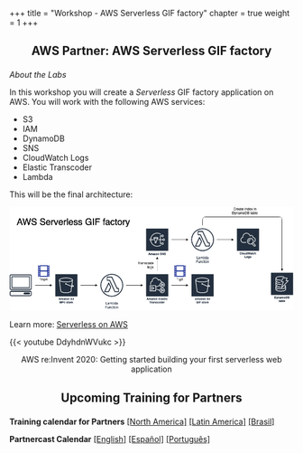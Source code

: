 +++ 
title = "Workshop - AWS Serverless GIF factory" 
chapter = true 
weight = 1 
+++

## <p style="text-align: center;">AWS Partner: AWS Serverless GIF factory</p>

*About the Labs*

In this workshop you will create a *Serverless* GIF factory application on AWS. You will work with the following AWS services:

* S3
* IAM
* DynamoDB
* SNS
* CloudWatch Logs
* Elastic Transcoder
* Lambda

This will be the final architecture:

<img src="images/gif-factory-arch.png" alt="drawing" width="1000"/>

Learn more: <a href="https://aws.amazon.com/serverless/" target="_blank">Serverless on AWS</a>

{{< youtube DdyhdnWVukc >}}

<p style="text-align: center;">AWS re:Invent 2020: Getting started building your first serverless web application</p>

## <p style="text-align: center;">Upcoming Training for Partners</p>

**Training calendar for Partners** <a href="https://aws.amazon.com/partners/training/partner-course-schedule/?partner-training-cert-cards.sort-by=item.additionalFields.startDateSort&partner-training-cert-cards.sort-order=asc&awsf.location=location%23namer" target="_blank">[North America]</a> <a href="https://aws.amazon.com/es/partners/training/latam/" target="_blank">[Latin America]</a> <a href="https://aws.amazon.com/pt/partners/training/latam-br/" target="_blank">[Brasil]</a>

**Partnercast Calendar** <a href="https://aws.amazon.com/partners/training/partnercast/?partnercast-training-webinar-cards.sort-by=item.additionalFields.sortText&partnercast-training-webinar-cards.sort-order=asc&awsf.partnercast-training-webinar-filter-content-type=*all&awsf.partnercast-training-webinar-filter-language=language%23english&awsm.page-partnercast-training-webinar-cards=1&awsf.partnercast-training-webinar-filter-audience=*all&awsf.partnercast-training-webinar-filter-series=*all&awsf.partnercast-training-webinar-filter-location=*all&awsf.partnercast-training-webinar-filter-technology-category=*all" target="_blank">[English]</a> <a href="https://aws.amazon.com/partners/training/partnercast/?partnercast-training-webinar-cards.sort-by=item.additionalFields.sortText&partnercast-training-webinar-cards.sort-order=asc&awsf.partnercast-training-webinar-filter-content-type=*all&awsf.partnercast-training-webinar-filter-language=language%23spanish&awsm.page-partnercast-training-webinar-cards=1&awsf.partnercast-training-webinar-filter-audience=*all&awsf.partnercast-training-webinar-filter-series=*all&awsf.partnercast-training-webinar-filter-location=*all&awsf.partnercast-training-webinar-filter-technology-category=*all" target="_blank">[Español]</a> <a href="https://aws.amazon.com/partners/training/partnercast/?partnercast-training-webinar-cards.sort-by=item.additionalFields.sortText&partnercast-training-webinar-cards.sort-order=asc&awsf.partnercast-training-webinar-filter-content-type=*all&awsf.partnercast-training-webinar-filter-language=language%23portuguese&awsm.page-partnercast-training-webinar-cards=1&awsf.partnercast-training-webinar-filter-audience=*all&awsf.partnercast-training-webinar-filter-series=*all&awsf.partnercast-training-webinar-filter-location=*all&awsf.partnercast-training-webinar-filter-technology-category=*all" target="_blank">[Português]</a>